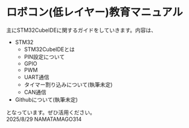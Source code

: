 ﻿# ロボコン(低レイヤー)教育マニュアル
 主にSTM32CubeIDEに関するガイドをしていきます。内容は、  
 - STM32
   - STM32CubeIDEとは
   - PIN設定について
   - GPIO
   - PWM
   - UART通信
   - タイマー割り込みについて(執筆未定)
   - CAN通信
 - Githubについて(執筆未定)

となっています。ぜひ活用ください。  
2025/8/29 NAMATAMAGO314






